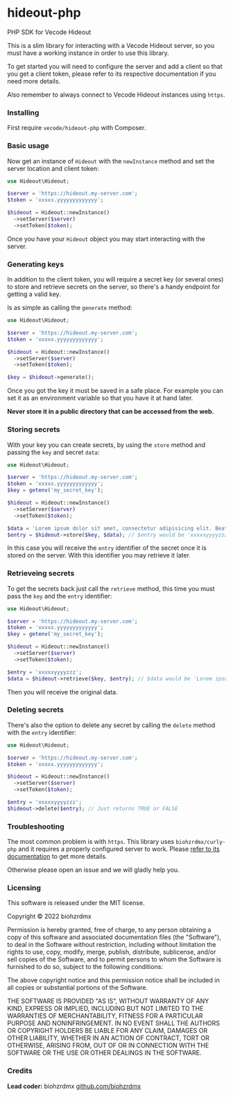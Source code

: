 hideout-php
===========

PHP SDK for Vecode Hideout

This is a slim library for interacting with a Vecode Hideout server, so you must have a working instance in order to use this library.

To get started you will need to configure the server and add a client so that you get a client token, please refer to its respective documentation if you need more details.

Also remember to always connect to Vecode Hideout instances using `https`.

### Installing

First require `vecode/hideout-php` with Composer.

### Basic usage

Now get an instance of `Hideout` with the `newInstance` method and set the server location and client token:

```php
use Hideout\Hideout;

$server = 'https://hideout.my-server.com';
$token = 'xxxxx.yyyyyyyyyyyyy';

$hideout = Hideout::newInstance()
  ->setServer($server)
  ->setToken($token);
```

Once you have your `Hideout` object you may start interacting with the server.

### Generating keys

In addition to the client token, you will require a secret key (or several ones) to store and retrieve secrets on the server, so there's a handy endpoint for getting a valid key.

Is as simple as calling the `generate` method:

```php
use Hideout\Hideout;

$server = 'https://hideout.my-server.com';
$token = 'xxxxx.yyyyyyyyyyyyy';

$hideout = Hideout::newInstance()
  ->setServer($server)
  ->setToken($token);

$key = $hideout->generate();
```

Once you got the key it must be saved in a safe place. For example you can set it as an environment variable so that you have it at hand later.

**Never store it in a public directory that can be accessed from the web.**

### Storing secrets

With your key you can create secrets, by using the `store` method and passing the `key` and secret `data`:

```php
use Hideout\Hideout;

$server = 'https://hideout.my-server.com';
$token = 'xxxxx.yyyyyyyyyyyyy';
$key = getenv('my_secret_key');

$hideout = Hideout::newInstance()
  ->setServer($server)
  ->setToken($token);

$data = 'Lorem ipsum dolor sit amet, consectetur adipisicing elit. Beatae atque officiis natus voluptatum debitis sunt.';
$entry = $hideout->store($key, $data); // $entry would be 'xxxxxyyyyzzz' for example
```

In this case you will receive the `entry` identifier of the secret once it is stored on the server. With this identifier you may retrieve it later.

### Retrieveing secrets

To get the secrets back just call the `retrieve` method, this time you must pass the `key` and the `entry` identifier:

```php
use Hideout\Hideout;

$server = 'https://hideout.my-server.com';
$token = 'xxxxx.yyyyyyyyyyyyy';
$key = getenv('my_secret_key');

$hideout = Hideout::newInstance()
  ->setServer($server)
  ->setToken($token);

$entry = 'xxxxxyyyyzzz';
$data = $hideout->retrieve($key, $entry); // $data would be 'Lorem ipsum dolor sit amet, consectetur adipisicing elit. Beatae atque officiis natus voluptatum debitis sunt.'
```

Then you will receive the original data.

### Deleting secrets

There's also the option to delete any secret by calling the `delete` method with the `entry` identifier:

```php
use Hideout\Hideout;

$server = 'https://hideout.my-server.com';
$token = 'xxxxx.yyyyyyyyyyyyy';

$hideout = Hideout::newInstance()
  ->setServer($server)
  ->setToken($token);

$entry = 'xxxxxyyyyzzz';
$hideout->delete($entry); // Just returns TRUE or FALSE
```

### Troubleshooting

The most common problem is with `https`. This library uses `biohzrdmx/curly-php` and it requires a properly configured server to work. Please [refer to its documentation](https://github.com/biohzrdmx/curly-php) to get more details.

Otherwise please open an issue and we will gladly help you.

### Licensing

This software is released under the MIT license.

Copyright © 2022 biohzrdmx

Permission is hereby granted, free of charge, to any person obtaining a copy of this software and associated documentation files (the "Software"), to deal in the Software without restriction, including without limitation the rights to use, copy, modify, merge, publish, distribute, sublicense, and/or sell copies of the Software, and to permit persons to whom the Software is furnished to do so, subject to the following conditions:

The above copyright notice and this permission notice shall be included in all copies or substantial portions of the Software.

THE SOFTWARE IS PROVIDED "AS IS", WITHOUT WARRANTY OF ANY KIND, EXPRESS OR IMPLIED, INCLUDING BUT NOT LIMITED TO THE WARRANTIES OF MERCHANTABILITY, FITNESS FOR A PARTICULAR PURPOSE AND NONINFRINGEMENT. IN NO EVENT SHALL THE AUTHORS OR COPYRIGHT HOLDERS BE LIABLE FOR ANY CLAIM, DAMAGES OR OTHER LIABILITY, WHETHER IN AN ACTION OF CONTRACT, TORT OR OTHERWISE, ARISING FROM, OUT OF OR IN CONNECTION WITH THE SOFTWARE OR THE USE OR OTHER DEALINGS IN THE SOFTWARE.

### Credits

**Lead coder:** biohzrdmx [github.com/biohzrdmx](http://github.com/biohzrdmx)
